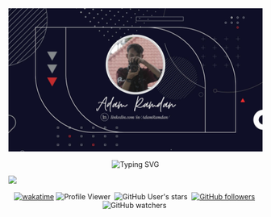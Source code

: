 <img src="assets/PortfolioImg.jpg">
<p align="center">
  <img src="https://readme-typing-svg.herokuapp.com?font=Kaushan+Script&size=28&pause=1000&color=2C86F7&center=true&vCenter=true&width=500&lines=Hello+everyone+I'm+%22Adam+Ramdan%22+%F0%9F%91%A6;I'm+a+Web+Design+%26+Web+Developer+%F0%9F%92%BB" alt="Typing SVG" />
</p>

 <img src="https://user-images.githubusercontent.com/73097560/115834477-dbab4500-a447-11eb-908a-139a6edaec5c.gif">

<p align="center">
<a href="https://wakatime.com/badge/github/ar-kun/ar-kun"><img src="https://wakatime.com/badge/github/ar-kun/ar-kun.svg" alt="wakatime"></a>
<img src="https://komarev.com/ghpvc/?username=ar-kun&label=Profile%20views&color=blue&style=flat" alt="Profile Viewer"/>&nbsp;
<img alt="GitHub User's stars" src="https://img.shields.io/github/stars/ar-kun?style=social">&nbsp;
<a href="https://github.com/ar-kun/ar-kun"><img alt="GitHub followers" src="https://img.shields.io/github/followers/ar-kun?style=social"></a>&nbsp;
<img alt="GitHub watchers" src="https://img.shields.io/github/watchers/ar-kun/ar-kun?style=social">&nbsp;
</p>

